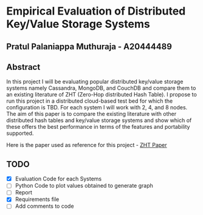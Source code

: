 # Empirical Evaluation of Distributed Key/Value Storage Systems

## Pratul Palaniappa Muthuraja - A20444489

## Abstract

In this project I will be evaluating popular distributed key/value storage systems
namely Cassandra, MongoDB, and CouchDB and compare them to an existing
literature of ZHT (Zero-Hop distributed Hash Table). I propose to run this project in a
distributed cloud-based test bed for which the configuration is TBD. For each
system I will work with 2, 4, and 8 nodes. The aim of this paper is to compare the
existing literature with other distributed hash tables and key/value storage systems
and show which of these offers the best performance in terms of the features and
portability supported.

Here is the paper used as reference for this project - [ZHT Paper](http://datasys.cs.iit.edu/publications/2013_IPDPS13_ZHT.pdf)

## TODO

- [x] Evaluation Code for each Systems
- [ ] Python Code to plot values obtained to generate graph
- [ ] Report
- [x] Requirements file
- [ ] Add comments to code
